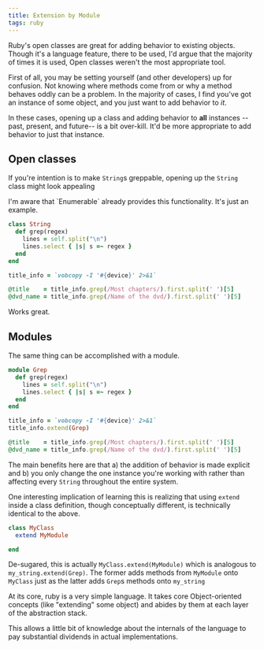 ```yaml
---
title: Extension by Module
tags: ruby
---
```


Ruby's open classes are great for adding behavior to existing objects. 
Though it's a language feature, there to be used, I'd argue that the 
majority of times it is used, Open classes weren't the most appropriate 
tool.

First of all, you may be setting yourself (and other developers) up for 
confusion. Not knowing where methods come from or why a method behaves 
oddly can be a problem. In the majority of cases, I find you've got an 
instance of some object, and you just want to add behavior to *it*.

In these cases, opening up a class and adding behavior to **all** 
instances --past, present, and future-- is a bit over-kill. It'd be more 
appropriate to add behavior to just that instance.

## Open classes

If you're intention is to make `String`s greppable, opening up the 
`String` class might look appealing

<div class="well">
I'm aware that `Enumerable` already provides this functionality. It's 
just an example.
</div>

```ruby 
class String
  def grep(regex)
    lines = self.split("\n")
    lines.select { |s| s =~ regex }
  end
end

title_info = `vobcopy -I '#{device}' 2>&1`

@title    = title_info.grep(/Most chapters/).first.split(' ')[5]
@dvd_name = title_info.grep(/Name of the dvd/).first.split(' ')[5]
```

Works great.

## Modules

The same thing can be accomplished with a module.

```ruby 
module Grep
  def grep(regex)
    lines = self.split("\n")
    lines.select { |s| s =~ regex }
  end
end

title_info = `vobcopy -I '#{device}' 2>&1`
title_info.extend(Grep)

@title    = title_info.grep(/Most chapters/).first.split(' ')[5]
@dvd_name = title_info.grep(/Name of the dvd/).first.split(' ')[5]
```

The main benefits here are that a) the addition of behavior is made 
explicit and b) you only change the one instance you're working with 
rather than affecting every `String` throughout the entire system.

One interesting implication of learning this is realizing that using 
`extend` inside a class definition, though conceptually different, is 
technically identical to the above.

```ruby 
class MyClass
  extend MyModule

end
```

De-sugared, this is actually `MyClass.extend(MyModule)` which is 
analogous to `my_string.extend(Grep)`. The former adds methods from 
`MyModule` onto `MyClass` just as the latter adds `Grep`s methods onto 
`my_string` 

At its core, ruby is a very simple language. It takes core 
Object-oriented concepts (like "extending" some object) and abides by 
them at each layer of the abstraction stack.

This allows a little bit of knowledge about the internals of the 
language to pay substantial dividends in actual implementations.
